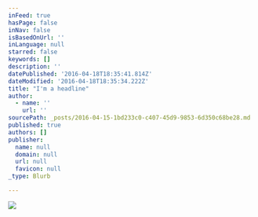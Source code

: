 ```yaml
---
inFeed: true
hasPage: false
inNav: false
isBasedOnUrl: ''
inLanguage: null
starred: false
keywords: []
description: ''
datePublished: '2016-04-18T18:35:41.814Z'
dateModified: '2016-04-18T18:35:34.222Z'
title: "I'm a headline"
author:
  - name: ''
    url: ''
sourcePath: _posts/2016-04-15-1bd233c0-c407-45d9-9853-6d350c68be28.md
published: true
authors: []
publisher:
  name: null
  domain: null
  url: null
  favicon: null
_type: Blurb

---
```

![](https://the-grid-user-content.s3-us-west-2.amazonaws.com/866eafef-90a1-4b3d-8dce-ec7c18d3e277.jpg)